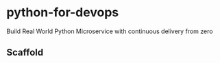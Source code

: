 # python-for-devops

Build Real World Python Microservice with continuous delivery from zero

## Scaffold
